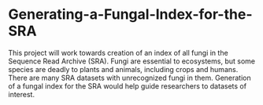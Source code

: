# Generating-a-Fungal-Index-for-the-SRA
This project will work towards creation of an index of all fungi in the Sequence Read Archive (SRA). 
Fungi are essential to ecosystems, but some species are deadly to plants and animals, including crops and humans.  There are many SRA datasets with unrecognized fungi in them.  Generation of a fungal index for the SRA would help guide researchers to datasets of interest. 
